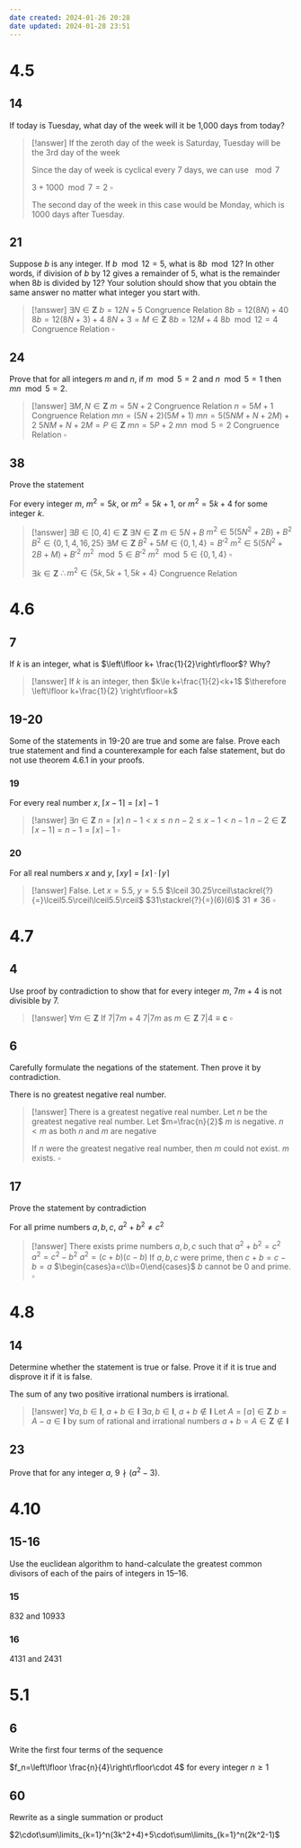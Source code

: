 ```yaml
---
date created: 2024-01-26 20:28
date updated: 2024-01-28 23:51
---
```


# 4.5

## 14

If today is Tuesday, what day of the week will it be 1,000 days from today?

> [!answer]
> If the zeroth day of the week is Saturday, Tuesday will be the 3rd day of the week
> 
> Since the day of week is cyclical every 7 days, we can use $\mod 7$
> 
> $3+1000\mod 7=2$
> $\square$
> 
> The second day of the week in this case would be Monday, which is 1000 days after Tuesday.

## 21

Suppose $b$ is any integer. If $b\mod12=5$, what is $8b \mod 12$? In other words, if division of $b$ by $12$ gives a remainder of $5$, what is the remainder when $8b$ is divided by $12$? Your solution should show that you obtain the same answer no matter what integer you start with.

> [!answer]
> $\exists N\in\mathbf Z$
> $b=12N+5$ Congruence Relation
> $8b=12(8N)+40$
> $8b=12(8N+3)+4$
> $8N+3=M\in\mathbf Z$
> $8b=12M+4$
> $8b\mod 12=4$ Congruence Relation
> $\square$

## 24

Prove that for all integers $m$ and $n$, if $m \mod 5=2$ and $n \mod 5=1$ then $mn \mod 5=2$.

> [!answer]
> $\exists M, N\in\mathbf Z$
> $m=5N+2$ Congruence Relation
> $n=5M+1$ Congruence Relation
> $mn=(5N+2)(5M+1)$
> $mn=5(5NM+N+2M)+2$
> $5NM+N+2M=P\in\mathbf Z$
> $mn=5P+2$
> $mn\mod 5=2$ Congruence Relation
> $\square$

## 38

Prove the statement

For every integer $m$, $m^2=5k$, or $m^2=5k+1$, or $m^2=5k+4$ for some integer $k$.

> [!answer]
> $\exists B\in[0,4]\in\mathbf Z$
> $\exists N\in\mathbf Z$
> $m\in5N+B$
> $m^2\in5(5N^2+2B)+B^2$
> $B^2\in\{0,1,4,16,25\}$
> $\exists M\in\mathbf Z$
> $B^2+5M\in\{0,1,4\}=B'^2$
> $m^2\in5(5N^2+2B+M)+B'^2$
> $m^2\mod 5\in B'^2$
> $m^2\mod 5\in \{0,1,4\}$
> $\square$
> 
> $\exists k\in\mathbf Z$
> $\therefore m^2\in\{5k,5k+1,5k+4\}$ Congruence Relation

# 4.6

## 7

If $k$ is an integer, what is $\left\lfloor k+ \frac{1}{2}\right\rfloor$? Why?

> [!answer]
> If $k$ is an integer, then
> $k\le k+\frac{1}{2}<k+1$
> $\therefore \left\lfloor  k+\frac{1}{2} \right\rfloor=k$

## 19-20

Some of the statements in 19-20 are true and some are
false. Prove each true statement and find a counterexample for each false statement, but do not use theorem 4.6.1 in your proofs.

### 19

For every real number $x$, $\left\lceil x-1\right\rceil=\lceil x\rceil-1$

> [!answer]
> $\exists n\in\mathbf Z$
> $n=\lceil x\rceil$
> $n-1< x\le n$
> $n-2\le x-1<n-1$
> $n-2\in\mathbf Z$
> $\lceil x-1\rceil=n-1=\lceil x\rceil-1$
> $\square$

### 20

For all real numbers $x$ and $y$, $\lceil xy\rceil=\lceil x\rceil\cdot\lceil y\rceil$

> [!answer]
> False.
> Let $x=5.5$, $y=5.5$
> $\lceil 30.25\rceil\stackrel{?}{=}\lceil5.5\rceil\lceil5.5\rceil$
> $31\stackrel{?}{=}(6)(6)$
> $31\ne36$
> $\square$

# 4.7

## 4

Use proof by contradiction to show that for every integer $m$, $7m+4$ is not divisible by $7$.

> [!answer]
> $\forall m\in\mathbf Z$
> If $7|7m+4$
> $7|7m$ as $m\in\mathbf Z$
> $7|4\equiv\mathbf c$
> $\square$

## 6

Carefully formulate the negations of the statement. Then prove it by contradiction.

There is no greatest negative real number.

> [!answer]
> There is a greatest negative real number.
> Let $n$ be the greatest negative real number.
> Let $m=\frac{n}{2}$
> $m$ is negative.
> $n<m$ as both $n$ and $m$ are negative
> 
> If $n$ were the greatest negative real number, then $m$ could not exist.
> $m$ exists.
> $\square$

## 17

Prove the statement by contradiction

For all prime numbers $a,b,c$, $a^2+b^2\ne c^2$

> [!answer]
> There exists prime numbers $a,b,c$ such that $a^2+b^2=c^2$
> $a^2=c^2-b^2$
> $a^2=(c+b)(c-b)$
> If $a,b,c$ were prime, then $c+b=c-b=a$
> $\begin{cases}a=c\\b=0\end{cases}$
> $b$ cannot be $0$ and prime.
> $\square$

# 4.8

## 14

Determine whether the statement is true or false. Prove it if it is true and disprove it if it is false.

The sum of any two positive irrational numbers is irrational.

> [!answer]
> $\forall a, b\in\mathbf I$, $a+b\in\mathbf I$
> $\exists a, b\in\mathbf I$, $a+b\not\in\mathbf I$
> Let $A=\lceil a\rceil\in\mathbf Z$
> $b=A-a\in\mathbf I$ by sum of rational and irrational numbers
> $a+b=A\in\mathbf Z\not\in\mathbf I$

## 23

Prove that for any integer $a$, $9 \nmid(a^2-3)$.

# 4.10

## 15-16

Use the euclidean algorithm to hand-calculate the greatest common divisors of each of the pairs of integers in 15–16.

### 15

$832$ and $10933$

### 16

$4131$ and $2431$

# 5.1

## 6

Write the first four terms of the sequence

$f_n=\left\lfloor \frac{n}{4}\right\rfloor\cdot 4$ for every integer $n\ge 1$

## 60

Rewrite as a single summation or product

$2\cdot\sum\limits_{k=1}^n(3k^2+4)+5\cdot\sum\limits_{k=1}^n(2k^2-1)$
